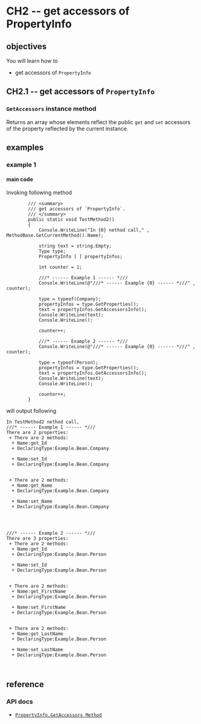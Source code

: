 # CH2 -- get accessors of PropertyInfo
## objectives
You will learn how to 

+ get accessors of `PropertyInfo`

## CH2.1 -- get accessors of `PropertyInfo`
### `GetAccessors` instance method
Returns an array whose elements reflect the public `get` and `set` accessors of the property reflected by the current instance.

## examples
### example 1
#### main code
Invoking following method

```
        /// <summary>
        /// get accessors of `PropertyInfo`.
        /// </summary>
        public static void TestMethod2()
        {
            Console.WriteLine("In {0} nethod call," , MethodBase.GetCurrentMethod().Name);

            string text = string.Empty;
            Type type;
            PropertyInfo [ ] propertyInfos;

            int counter = 1;

            ///* ------ Example 1 ------ *///
            Console.WriteLine(@"///* ------ Example {0} ------ *///" , counter);

            type = typeof(Company);
            propertyInfos = type.GetProperties();
            text = propertyInfos.GetAccessorsInfo();
            Console.WriteLine(text);
            Console.WriteLine();

            counter++;

            ///* ------ Example 2 ------ *///
            Console.WriteLine(@"///* ------ Example {0} ------ *///" , counter);

            type = typeof(Person);
            propertyInfos = type.GetProperties();
            text = propertyInfos.GetAccessorsInfo();
            Console.WriteLine(text);
            Console.WriteLine();

            counter++;
        }
```

will output following 

```
In TestMethod2 nethod call,
///* ------ Example 1 ------ *///
There are 2 properties:
 + There are 2 methods:
  + Name:get_Id
  + DeclaringType:Example.Bean.Company

  + Name:set_Id
  + DeclaringType:Example.Bean.Company


 + There are 2 methods:
  + Name:get_Name
  + DeclaringType:Example.Bean.Company

  + Name:set_Name
  + DeclaringType:Example.Bean.Company




///* ------ Example 2 ------ *///
There are 3 properties:
 + There are 2 methods:
  + Name:get_Id
  + DeclaringType:Example.Bean.Person

  + Name:set_Id
  + DeclaringType:Example.Bean.Person


 + There are 2 methods:
  + Name:get_FirstName
  + DeclaringType:Example.Bean.Person

  + Name:set_FirstName
  + DeclaringType:Example.Bean.Person


 + There are 2 methods:
  + Name:get_LastName
  + DeclaringType:Example.Bean.Person

  + Name:set_LastName
  + DeclaringType:Example.Bean.Person



```

## reference
### API docs
+ [`PropertyInfo.GetAccessors Method`](https://learn.microsoft.com/en-us/dotnet/api/system.reflection.propertyinfo.getaccessors?view=net-9.0)